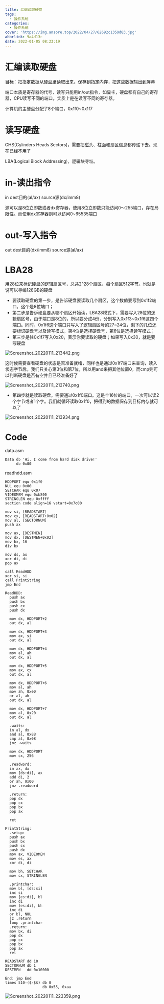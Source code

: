 ```yaml
---
title: 汇编读取硬盘
tags:
  - 操作系统
categories:
  - 操作系统
cover: 'https://img.ansore.top/2022/04/27/62692c1359d83.jpg'
abbrlink: 9a4d13c
date: 2022-01-05 08:23:19
---
```



# 汇编读取硬盘

目标：把指定数据从硬盘里读取出来，保存到指定内存，把这些数据输出到屏幕

端口本质是寄存器的代号，读写只能用in/out指令，如显卡，硬盘都有自己的寄存器，CPU读写不同的端口，实质上是在读写不同的寄存器。

计算机的主硬盘分配了8个端口，0x1f0~0x1f7

# 读写硬盘

CHS(Cylinders Heads Sectors)，需要把磁头、柱面和扇区信息都传递下去。现在已经不用了

LBA(Logical Block Addressing)，逻辑块寻址。

# in-读出指令

in dest目的(al/ax) source源(dx/imm8)

源可以是8位立即数或者dx寄存器，使用8位立即数只能访问0～255端口，存在局限性。而使用dx寄存器则可以访问0~65535端口

# out-写入指令

out dest目的(dx/imm8) source源(al/ax)

# LBA28

用28位来标记硬盘的逻辑扇区号，总共2^28个扇区，每个扇区512字节。也就是说可以寻编128GB的硬盘

- 要读取硬盘的第一步，是告诉硬盘要读取几个扇区，这个数值要写到0x1f2端口，这个是8位端口；
- 第二步是告诉硬盘要从哪个扇区开始读，LBA28模式下，需要写入28位的逻辑扇区号，由于端口是8位的，所以要分成4份，分别写入0x1f3~0x1f6这四个端口。同时，0x1f6这个端口只写入了逻辑扇区号的27~24位，剩下的几位还要标识硬盘号以及读写模式，第4位是选择硬盘号，第6位是选择读写模式；
- 第三步是往0x1f7写入0x20，表示你要读取的硬盘；如果写入0x30，就是要写硬盘

![Screenshot_20220111_213442.png](https://img.ansore.top/2022/05/15/6280e4be81a30.png)

这时候需要查看硬盘的状态是否准备就绪，同样也是通过0x1f7端口来查询，读入状态字节后。我们只关心第3位和第7位，所以用and来把其他位置0，而cmp则可以判断硬盘是否有空并且已经准备好了

![Screenshot_20220111_213740.png](https://img.ansore.top/2022/05/15/6280e4c03bf3a.png)

- 第四步就是读取硬盘。需要通过0x1f0端口。这是个16位的端口，一次可以读2个字节或者1个字。我们就循环读取0x1f0，把得到的数据保存到目标内存就可以了

![Screenshot_20220111_213934.png](https://img.ansore.top/2022/05/15/6280e4c22c6d9.png)

# Code

data.asm

```
Data db 'Hi, I come from hard disk drive!'
     db 0x00
```

readhdd.asm

```
HDDPORT equ 0x1f0
NUL equ 0x00
SETCHAR equ 0x07
VIDEOMEM equ 0xb800
STRINGLEN equ 0xffff
section code align=16 vstart=0x7c00

mov si, [READSTART]
mov cx, [READSTART+0x02]
mov al, [SECTORNUM]
push ax

mov ax, [DESTMEN]
mov dx, [DESTMEN+0x02]
mov bx, 16
div bx

mov ds, ax
xor di, di
pop ax

call ReadHDD
xor si, si
call PrintString
jmp End

ReadHDD:
  push ax
  push bx
  push cx
  push dx

  mov dx, HDDPORT+2
  out dx, al

  mov dx, HDDPORT+3
  mov ax, si
  out dx, al

  mov dx, HDDPORT+4
  mov al, ah
  out dx, al

  mov dx, HDDPORT+5
  mov ax, cx
  out dx, al

  mov dx, HDDPORT+6
  mov al, ah
  mov ah, 0xe0
  or al, ah
  out dx, al

  mov dx, HDDPORT+7
  mov al, 0x20
  out dx, al

  .waits:
  in al, dx
  and al, 0x88
  cmp al, 0x08
  jnz .waits

  mov dx, HDDPORT
  mov cx, 256

  .readword:
  in ax, dx
  mov [ds:di], ax
  add di, 2
  or ah, 0x00
  jnz .readword

  .return:
  pop dx
  pop cx
  pop bx
  pop ax

  ret

PrintString:
  .setup:
  push ax
  push bx
  push cx
  push dx
  mov ax, VIDEOMEM
  mov es, ax
  xor di, di

  mov bh, SETCHAR
  mov cx, STRINGLEN

  .printchar:
  mov bl, [ds:si]
  inc si
  mov [es:di], bl
  inc di
  mov [es:di], bh
  inc di
  or bl, NUL
  jz .return
  loop .printchar
  .return:
  mov bx, di
  pop dx
  pop cx
  pop bx
  pop ax
  ret
  
READSTART dd 10
SECTORNUM db 1
DESTMEN   dd 0x10000

End: jmp End
times 510-($-$$) db 0
                 db 0x55, 0xaa
```

![Screenshot_20220111_223359.png](https://img.ansore.top/2022/05/15/6280e4c5bb500.png)
